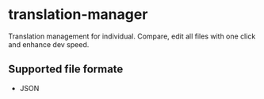 # translation-manager

Translation management for individual. Compare, edit all files with one click and enhance dev speed.

## Supported file formate

- JSON
